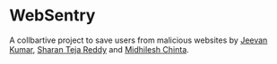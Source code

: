 # WebSentry
A collbartive project to save users from malicious websites by [Jeevan Kumar](https://www.linkedin.com/in/jeevan-kumar-kothapalle-408b56253/), [Sharan Teja Reddy](https://www.linkedin.com/in/sharan-teja-reddy-2123aa261/) and [Midhilesh Chinta](https://www.linkedin.com/in/midhilesh-chinta/).
